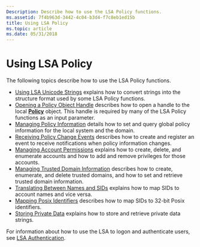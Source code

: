 ```yaml
---
Description: Describe how to use the LSA Policy functions.
ms.assetid: 7f4b963d-3442-4c04-b3d4-f7c8eb1ed15b
title: Using LSA Policy
ms.topic: article
ms.date: 05/31/2018
---
```


# Using LSA Policy

The following topics describe how to use the LSA Policy functions.

-   [Using LSA Unicode Strings](using-lsa-unicode-strings.md) explains how to convert strings into the structure format used by some LSA Policy functions.
-   [Opening a Policy Object Handle](opening-a-policy-object-handle.md) describes how to open a handle to the local [**Policy**](policy-object.md) object. This handle is required by many of the LSA Policy functions as an input parameter.
-   [Managing Policy Information](managing-policy-information.md) details how to set and query global policy information for the local system and the domain.
-   [Receiving Policy Change Events](receiving-policy-change-events.md) describes how to create and register an event to receive notifications when policy information changes.
-   [Managing Account Permissions](managing-account-permissions.md) explains how to create, delete, and enumerate accounts and how to add and remove privileges for those accounts.
-   [Managing Trusted Domain Information](managing-trusted-domain-information.md) describes how to create, enumerate, and delete trusted domains, and how to set and retrieve trusted domain information.
-   [Translating Between Names and SIDs](translating-between-names-and-sids.md) explains how to map SIDs to account names and vice versa.
-   [Mapping Posix Identifiers](mapping-posix-identifiers.md) describes how to map SIDs to 32-bit Posix identifiers.
-   [Storing Private Data](storing-private-data.md) explains how to store and retrieve private data strings.

For information about how to use the LSA to logon and authenticate users, see [LSA Authentication](/windows/desktop/SecAuthN/lsa-authentication).

 

 